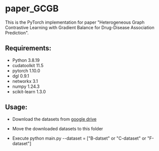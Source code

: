 # paper_GCGB
This is the PyTorch implementation for paper "Heterogeneous Graph Contrastive Learning with Gradient Balance for Drug-Disease Association Prediction".

## Requirements:
-  Python 3.8.19
-  cudatoolkit 11.5
-  pytorch 1.10.0
-  dgl 0.9.1
-  networkx 3.1
-  numpy 1.24.3
-  scikit-learn 1.3.0


## Usage:
- Download the datasets from [google drive](https://drive.google.com/drive/folders/1w9orlSgM_HlwGwaVWPLYgRqbjdQc7RCv)

- Move the downloaded datasets to this folder

- Execute python main.py --dataset = ["B-datset" or "C-dataset" or "F-dataset"]
